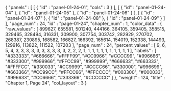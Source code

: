 {
  "panels" : [
    [
      {
        "id" : "panel-01-24-01",
        "cols" : 3
      }
    ],
    [
      {
        "id" : "panel-01-24-04"
      },
      {
        "id" : "panel-01-24-05"
      },
      {
        "id" : "panel-01-24-06"
      }
    ],
    [
      {
        "id" : "panel-01-24-07"
      },
      {
        "id" : "panel-01-24-08"
      },
      {
        "id" : "panel-01-24-09"
      }
    ]
  ],
  "page_num" : 24,
  "id" : "page-01-24",
  "chapter_num" : 1,
  "color_data" : {
    "raw_values" : [
      899627,
      655581,
      501240,
      444166,
      364105,
      359405,
      358515,
      329465,
      328494,
      316331,
      309900,
      307754,
      303742,
      282929,
      270702,
      268387,
      230895,
      168582,
      166827,
      166392,
      165614,
      154019,
      152338,
      144493,
      129916,
      113822,
      111522,
      107203
    ],
    "page_num" : 24,
    "percent_values" : [
      9,
      6,
      5,
      4,
      3,
      3,
      3,
      3,
      3,
      3,
      3,
      3,
      3,
      3,
      2,
      2,
      2,
      1,
      1,
      1,
      1,
      1,
      1,
      1,
      1,
      1,
      1,
      1
    ],
    "labels" : [
      "#333333",
      "#666666",
      "#FFFF99",
      "#CC9966",
      "#CCCC99",
      "#996666",
      "#333300",
      "#999966",
      "#FFCC99",
      "#999999",
      "#666633",
      "#663333",
      "#FFFFCC",
      "#330033",
      "#CC9999",
      "#CCCC66",
      "#330000",
      "#996699",
      "#663366",
      "#CC99CC",
      "#FFCC66",
      "#FFCCCC",
      "#003300",
      "#000033",
      "#996633",
      "#CC6666",
      "#333366",
      "#CCCCCC"
    ]
  },
  "weight" : 124,
  "title" : "Chapter 1, Page 24",
  "col_layout" : 3
}
